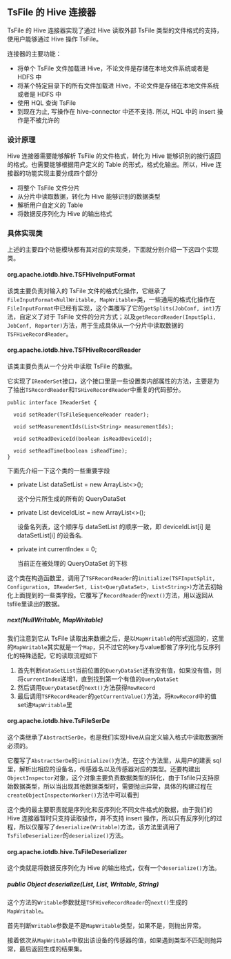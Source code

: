 <!--

    Licensed to the Apache Software Foundation (ASF) under one
    or more contributor license agreements.  See the NOTICE file
    distributed with this work for additional information
    regarding copyright ownership.  The ASF licenses this file
    to you under the Apache License, Version 2.0 (the
    "License"); you may not use this file except in compliance
    with the License.  You may obtain a copy of the License at

        http://www.apache.org/licenses/LICENSE-2.0

    Unless required by applicable law or agreed to in writing,
    software distributed under the License is distributed on an
    "AS IS" BASIS, WITHOUT WARRANTIES OR CONDITIONS OF ANY
    KIND, either express or implied.  See the License for the
    specific language governing permissions and limitations
    under the License.

-->

## TsFile 的 Hive 连接器

TsFile 的 Hive 连接器实现了通过 Hive 读取外部 TsFile 类型的文件格式的支持，使用户能够通过 Hive 操作 TsFile。

连接器的主要功能：

* 将单个 TsFile 文件加载进 Hive，不论文件是存储在本地文件系统或者是 HDFS 中
* 将某个特定目录下的所有文件加载进 Hive，不论文件是存储在本地文件系统或者是 HDFS 中
* 使用 HQL 查询 TsFile
* 到现在为止, 写操作在 hive-connector 中还不支持. 所以, HQL 中的 insert 操作是不被允许的

### 设计原理

Hive 连接器需要能够解析 TsFile 的文件格式，转化为 Hive 能够识别的按行返回的格式。也需要能够根据用户定义的 Table 的形式，格式化输出。所以，Hive 连接器的功能实现主要分成四个部分

* 将整个 TsFile 文件分片
* 从分片中读取数据，转化为 Hive 能够识别的数据类型
* 解析用户自定义的 Table
* 将数据反序列化为 Hive 的输出格式

### 具体实现类

上述的主要四个功能模块都有其对应的实现类，下面就分别介绍一下这四个实现类。

#### org.apache.iotdb.hive.TSFHiveInputFormat

该类主要负责对输入的 TsFile 文件的格式化操作，它继承了`FileInputFormat<NullWritable, MapWritable>`类，一些通用的格式化操作在`FileInputFormat`中已经有实现，这个类覆写了它的`getSplits(JobConf, int)`方法，自定义了对于 TsFile 文件的分片方式；以及`getRecordReader(InputSpli, JobConf, Reporter)`方法，用于生成具体从一个分片中读取数据的
`TSFHiveRecordReader`。

#### org.apache.iotdb.hive.TSFHiveRecordReader

该类主要负责从一个分片中读取 TsFile 的数据。

它实现了`IReaderSet`接口，这个接口里是一些设置类内部属性的方法，主要是为了抽出`TSRecordReader`和`TSHiveRecordReader`中重复的代码部分。

```
public interface IReaderSet {

  void setReader(TsFileSequenceReader reader);

  void setMeasurementIds(List<String> measurementIds);

  void setReadDeviceId(boolean isReadDeviceId);

  void setReadTime(boolean isReadTime);
}
```

下面先介绍一下这个类的一些重要字段

* private List<QueryDataSet> dataSetList = new ArrayList<>();

  这个分片所生成的所有的 QueryDataSet

* private List<String> deviceIdList = new ArrayList<>();

  设备名列表，这个顺序与 dataSetList 的顺序一致，即 deviceIdList[i] 是 dataSetList[i] 的设备名.

* private int currentIndex = 0;

  当前正在被处理的 QueryDataSet 的下标
  
这个类在构造函数里，调用了`TSFRecordReader`的`initialize(TSFInputSplit, Configuration, IReaderSet, List<QueryDataSet>, List<String>)`方法去初始化上面提到的一些类字段。它覆写了`RecordReader`的`next()`方法，用以返回从tsfile里读出的数据。
  
##### next(NullWritable, MapWritable)

我们注意到它从 TsFile 读取出来数据之后，是以`MapWritable`的形式返回的，这里的`MapWritable`其实就是一个`Map`，只不过它的key与value都做了序列化与反序列化的特殊适配，它的读取流程如下

1. 首先判断`dataSetList`当前位置的`QueryDataSet`还有没有值，如果没有值，则将`currentIndex`递增1，直到找到第一个有值的`QueryDataSet`
2. 然后调用`QueryDataSet`的`next()`方法获得`RowRecord`
3. 最后调用`TSFRecordReader`的`getCurrentValue()`方法，将`RowRecord`中的值set进`MapWritable`里


#### org.apache.iotdb.hive.TsFileSerDe

这个类继承了`AbstractSerDe`，也是我们实现Hive从自定义输入格式中读取数据所必须的。

它覆写了`AbstractSerDe`的`initialize()`方法，在这个方法里，从用户的建表 sql 里，解析出相应的设备名，传感器名以及传感器对应的类型。还要构建出`ObjectInspector`对象，这个对象主要负责数据类型的转化，由于Tsfile只支持原始数据类型，所以当出现其他数据类型时，需要抛出异常，具体的构建过程在`createObjectInspectorWorker()`方法中可以看到

这个类的最主要职责就是序列化和反序列化不同文件格式的数据，由于我们的 Hive 连接器暂时只支持读取操作，并不支持 insert 操作，所以只有反序列化的过程，所以仅覆写了`deserialize(Writable)`方法，该方法里调用了`TsFileDeserializer`的`deserialize()`方法。


#### org.apache.iotdb.hive.TsFileDeserializer

这个类就是将数据反序列化为 Hive 的输出格式，仅有一个`deserialize()`方法。

##### public Object deserialize(List<String>, List<TypeInfo>, Writable, String)

这个方法的`Writable`参数就是`TSFHiveRecordReader`的`next()`生成的`MapWritable`。

首先判断`Writable`参数是不是`MapWritable`类型，如果不是，则抛出异常。

接着依次从`MapWritable`中取出该设备的传感器的值，如果遇到类型不匹配则抛异常，最后返回生成的结果集。

